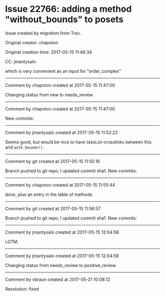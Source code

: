 # Issue 22766: adding a method "without_bounds" to posets

Issue created by migration from Trac.

Original creator: chapoton

Original creation time: 2017-05-15 11:46:34

CC:  jmantysalo

which is very convenient as an input for "order_complex"


---

Comment by chapoton created at 2017-05-15 11:47:00

Changing status from new to needs_review.


---

Comment by chapoton created at 2017-05-15 11:47:00

New commits:


---

Comment by jmantysalo created at 2017-05-15 11:52:22

Seems good, but would be nice to have `SEEALSO`-crosslinks between this and `with_bounds()`.


---

Comment by git created at 2017-05-15 11:55:16

Branch pushed to git repo; I updated commit sha1. New commits:


---

Comment by chapoton created at 2017-05-15 11:55:44

done, plus an entry in the table of methods


---

Comment by git created at 2017-05-15 11:56:57

Branch pushed to git repo; I updated commit sha1. New commits:


---

Comment by jmantysalo created at 2017-05-15 12:04:58

LGTM.


---

Comment by jmantysalo created at 2017-05-15 12:04:58

Changing status from needs_review to positive_review.


---

Comment by vbraun created at 2017-05-21 10:08:12

Resolution: fixed
